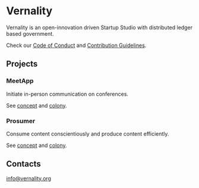 # Vernality 

Vernality is an open-innovation driven Startup Studio with distributed ledger based government.

Check our [Code of Conduct](/CODE_OF_CONDUCT.md) and [Contribution Guidelines](/CONTRIBUTING.md).

## Projects

### MeetApp

Initiate in-person communication on conferences. 

See [concept](/meetapp) and [colony](https://colony.io/colony/vernality?domainFilter=2).   

### Prosumer

Consume content conscientiously and produce content efficiently. 

See [concept](/prosumer) and [colony](https://colony.io/colony/vernality?domainFilter=3).

## Contacts

info@vernality.org